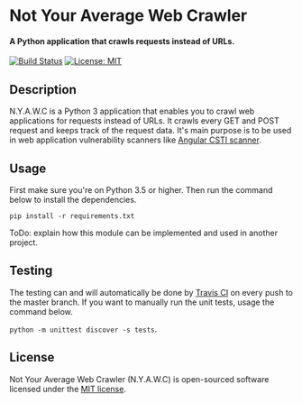 # Not Your Average Web Crawler
#### A Python application that crawls requests instead of URLs.

[![Build Status](https://travis-ci.com/tijme/not-your-average-web-crawler.svg?token=CRkUqxZ8WNMhxZYQUj18&branch=master)](https://travis-ci.com/tijme/not-your-average-web-crawler)
[![License: MIT](https://img.shields.io/badge/License-MIT-yellow.svg)](LICENSE.md)

## Description
N.Y.A.W.C is a Python 3 application that enables you to crawl web applications for requests instead of URLs. It crawls every GET and POST request and keeps track of the request data. It's main purpose is to be used in web application vulnerability scanners like [Angular CSTI scanner](https://github.com/tijme/angular-csti-scanner).

## Usage
First make sure you're on Python 3.5 or higher. Then run the command below to install the dependencies.

`pip install -r requirements.txt`

ToDo: explain how this module can be implemented and used in another project.

## Testing

The testing can and will automatically be done by [Travis CI](https://travis-ci.com/) on every push to the master branch. If you want to manually run the unit tests, usage the command below.

`python -m unittest discover -s tests`.

## License

Not Your Average Web Crawler (N.Y.A.W.C) is open-sourced software licensed under the [MIT license](LICENSE.md).
